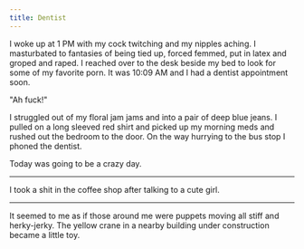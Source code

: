 ```yaml
---
title: Dentist
---
```


I woke up at 1 PM with my cock twitching and my nipples aching. I
masturbated to fantasies of being tied up, forced femmed, put in latex
and groped and raped.  I reached over to the desk beside my bed to
look for some of my favorite porn.  It was 10:09 AM and I had a
dentist appointment soon.

"Ah fuck!"

I struggled out of my floral jam jams and into a pair of deep blue
jeans.  I pulled on a long sleeved red shirt and picked up my morning
meds and rushed out the bedroom to the door.  On the way hurrying to
the bus stop I phoned the dentist.

Today was going to be a crazy day.

***

I took a shit in the coffee shop after talking to a cute girl.

***

It seemed to me as if those around me were puppets moving all stiff
and herky-jerky.  The yellow crane in a nearby building under
construction became a little toy.


